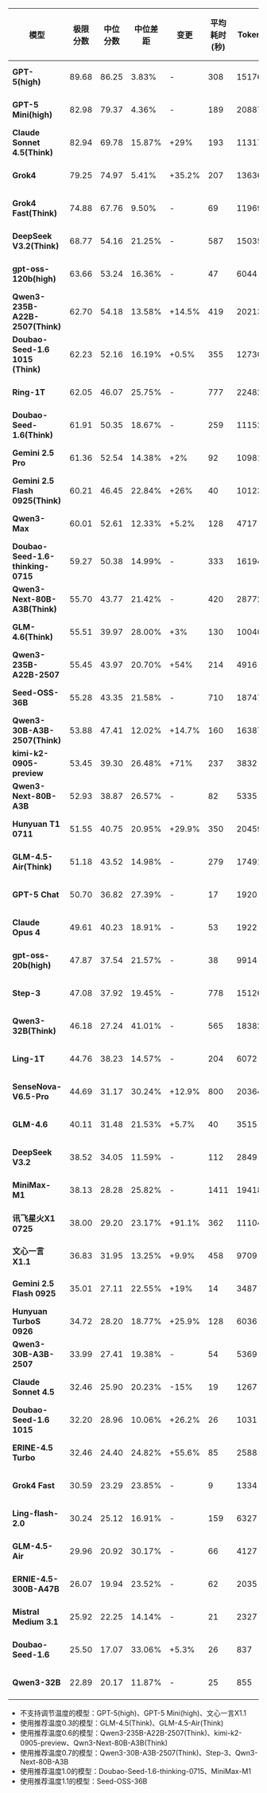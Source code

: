 | **模型**                            | **极限分数** | **中位分数** | **中位差距** | **变更** | **平均耗时(秒)** | **Token** | **测试成本(元)** | **价格(元/百万)** | **发布时间** |
|-----------------------------------|----------|----------|----------|--------|-------------|-----------|-------------|--------------|----------|
| **GPT-5(high)**                   | 89.68    | 86.25    | 3.83%    | -      | 308         | 15176     | ¥42.11      | ¥72.00       | 25-08-07 |
| **GPT-5 Mini(high)**              | 82.98    | 79.37    | 4.36%    | -      | 189         | 20887     | ¥8.42       | ¥14.40       | 25-08-07 |
| **Claude Sonnet 4.5(Think)**      | 82.94    | 69.78    | 15.87%   | +29%   | 193         | 11317     | ¥34.22      | ¥108.00      | 25-09-29 |
| **Grok4**                         | 79.25    | 74.97    | 5.41%    | +35.2% | 207         | 13636     | ¥41.24      | ¥108.00      | 25-07-10 |
| **Grok4 Fast(Think)**             | 74.88    | 67.76    | 9.50%    | -      | 69          | 11969     | ¥1.21       | ¥3.60        | 25-09-19 |
| **DeepSeek V3.2(Think)**          | 68.77    | 54.16    | 21.25%   | -      | 587         | 15035     | ¥1.26       | ¥3.00        | 25-09-29 |
| **gpt-oss-120b(high)**            | 63.66    | 53.24    | 16.36%   | -      | 47          | 6044      | ¥0.61       | ¥3.60        | 25-08-05 |
| **Qwen3-235B-A22B-2507(Think)**   | 62.70    | 54.18    | 13.58%   | +14.5% | 419         | 20213     | ¥11.32      | ¥20.00       | 25-07-25 |
| **Doubao-Seed-1.6 1015 (Think)** | 62.23 | 52.16 | 16.19% | +0.5%  | 355 | 12730 | ¥2.85 | ¥8.00 | 25-10-16 |
| **Ring-1T**                       | 62.05    | 46.07    | 25.75%   | -      | 777         | 22482     | ¥10.07      | ¥16.00       | 25-10-14 |
| **Doubao-Seed-1.6(Think)**        | 61.91    | 50.35    | 18.67%   | -      | 259         | 11152     | ¥2.50       | ¥8.00        | 25-06-11 |
| **Gemini 2.5 Pro**                | 61.36    | 52.54    | 14.38%   | +2%    | 92          | 10981     | ¥22.14      | ¥72.00       | 25-06-05 |
| **Gemini 2.5 Flash 0925(Think)**  | 60.21    | 46.45    | 22.84%   | +26%   | 40          | 10123     | ¥5.10       | ¥18.00       | 25-09-25 |
| **Qwen3-Max**                     | 60.01    | 52.61    | 12.33%   | +5.2%  | 128         | 4717      | ¥3.17       | ¥24.00       | 25-09-24 |
| **Doubao-Seed-1.6-thinking-0715** | 59.27    | 50.38    | 14.99%   | -      | 333         | 16194     | ¥3.63       | ¥8.00        | 25-07-14 |
| **Qwen3-Next-80B-A3B(Think)**     | 55.70    | 43.77    | 21.42%   | -      | 420         | 28772     | ¥8.06       | ¥10.00       | 25-09-12 |
| **GLM-4.6(Think)**                | 55.51    | 39.97    | 28.00%   | +3%    | 130         | 10040     | ¥2.25       | ¥8.00        | 25-09-30 |
| **Qwen3-235B-A22B-2507**          | 55.45    | 43.97    | 20.70%   | +54%   | 214         | 4916      | ¥1.10       | ¥8.00        | 25-07-21 |
| **Seed-OSS-36B**                  | 55.28    | 43.35    | 21.58%   | -      | 710         | 18747     | ¥2.10       | ¥4.00        | 25-08-21 |
| **Qwen3-30B-A3B-2507(Think)**     | 53.88    | 47.41    | 12.02%   | +14.7% | 160         | 16387     | ¥3.44       | ¥7.50        | 25-07-29 |
| **kimi-k2-0905-preview**          | 53.45    | 39.30    | 26.48%   | +71%   | 237         | 3832      | ¥1.72       | ¥16.00       | 25-09-05 |
| **Qwen3-Next-80B-A3B**            | 52.93    | 38.87    | 26.57%   | -      | 82          | 5335      | ¥0.60       | ¥4.00        | 25-09-12 |
| **Hunyuan T1 0711**               | 51.55    | 40.75    | 20.95%   | +29.9% | 350         | 20459     | ¥2.29       | ¥4.00        | 25-07-11 |
| **GLM-4.5-Air(Think)**            | 51.18    | 43.52    | 14.98%   | -      | 279         | 17491     | ¥0.98       | ¥2.00        | 25-07-28 |
| **GPT-5 Chat**                    | 50.70    | 36.82    | 27.39%   | -      | 17          | 1920      | ¥3.87       | ¥72.00       | 25-08-07 |
| **Claude Opus 4**                 | 49.61    | 40.23    | 18.91%   | -      | 53          | 1922      | ¥29.06      | ¥540.00      | 25-05-23 |
| **gpt-oss-20b(high)**             | 47.87    | 37.54    | 21.57%   | -      | 38          | 9914      | ¥0.40       | ¥1.44        | 25-08-05 |
| **Step-3**                        | 47.08    | 37.92    | 19.45%   | -      | 778         | 15126     | ¥3.39       | ¥8.00        | 25-07-31 |
| **Qwen3-32B(Think)**              | 46.18    | 27.24    | 41.01%   | -      | 565         | 18382     | ¥10.29      | ¥20.00       | 25-04-29 |
| **Ling-1T**                       | 44.76    | 38.23    | 14.57%   | -      | 204         | 6072      | ¥2.72       | ¥16.00       | 25-10-09 |
| **SenseNova-V6.5-Pro**            | 44.69    | 31.17    | 30.24%   | +12.9% | 800         | 20364     | ¥5.13       | ¥9.00        | 25-07-26 |
| **GLM-4.6**                       | 40.11    | 31.48    | 21.53%   | +5.7%  | 40          | 3515      | ¥0.79       | ¥8.00        | 25-09-30 |
| **DeepSeek V3.2**                 | 38.52    | 34.05    | 11.59%   | -      | 112         | 2849      | ¥0.24       | ¥3.00        | 25-09-29 |
| **MiniMax-M1**                    | 38.13    | 28.28    | 25.82%   | -      | 1411        | 19418     | ¥4.35       | ¥8.00        | 25-06-17 |
| **讯飞星火X1 0725**                   | 38.00    | 29.20    | 23.17%   | +91.1% | 362         | 11104     | ¥3.73       | ¥12.00       | 25-07-25 |
| **文心一言X1.1**                      | 36.83    | 31.95    | 13.25%   | +9.9%  | 458         | 9709      | ¥1.09       | ¥4.00        | 25-09-08 |
| **Gemini 2.5 Flash 0925**         | 35.01    | 27.11    | 22.55%   | +19%   | 14          | 3487      | ¥1.76       | ¥18.00       | 25-09-25 |
| **Hunyuan TurboS 0926**           | 34.72    | 28.20    | 18.77%   | +25.9% | 128         | 6036      | ¥0.34       | ¥2.00        | 25-09-29 |
| **Qwen3-30B-A3B-2507**            | 33.99    | 27.41    | 19.38%   | -      | 54          | 5369      | ¥0.45       | ¥3.00        | 25-07-29 |
| **Claude Sonnet 4.5**             | 32.46    | 25.90    | 20.23%   | -15%   | 19          | 1267      | ¥3.83       | ¥108.00      | 25-09-29 |
| **Doubao-Seed-1.6 1015**         | 32.20 | 28.96 | 10.06% | +26.2% | 26  | 1031  | ¥0.23 | ¥8.00 | 25-10-16 |
| **ERINE-4.5 Turbo**               | 32.46    | 24.40    | 24.82%   | +55.6% | 85          | 2588      | ¥0.23       | ¥3.20        | 25-04-24 |
| **Grok4 Fast**                    | 30.59    | 23.29    | 23.85%   | -      | 9           | 1334      | ¥0.13       | ¥3.60        | 25-09-19 |
| **Ling-flash-2.0**                | 30.24    | 25.12    | 16.91%   | -      | 159         | 6327      | ¥0.71       | ¥4.00        | 25-09-18 |
| **GLM-4.5-Air**                   | 29.96    | 20.92    | 30.17%   | -      | 66          | 4127      | ¥0.23       | ¥2.00        | 25-07-28 |
| **ERNIE-4.5-300B-A47B**           | 26.07    | 19.94    | 23.52%   | -      | 62          | 2035      | ¥0.18       | ¥3.20        | 25-06-29 |
| **Mistral Medium 3.1**            | 25.92    | 22.25    | 14.14%   | -      | 21          | 2327      | ¥0.94       | ¥14.40       | 25-08-13 |
| **Doubao-Seed-1.6**               | 25.50    | 17.07    | 33.06%   | +5.3%  | 26          | 837       | ¥0.19       | ¥8.00        | 25-06-11 |
| **Qwen3-32B**                     | 22.89    | 20.17    | 11.87%   | -      | 25          | 855       | ¥0.19       | ¥8.00        | 25-04-29 |


* 不支持调节温度的模型：GPT-5(high)、GPT-5 Mini(high)、文心一言X1.1
* 使用推荐温度0.3的模型：GLM-4.5(Think)、GLM-4.5-Air(Think)
* 使用推荐温度0.6的模型：Qwen3-235B-A22B-2507(Think)、kimi-k2-0905-preview、Qwn3-Next-80B-A3B(Think)
* 使用推荐温度0.7的模型：Qwen3-30B-A3B-2507(Think)、Step-3、Qwn3-Next-80B-A3B
* 使用推荐温度1.0的模型：Doubao-Seed-1.6-thinking-0715、MiniMax-M1
* 使用推荐温度1.1的模型：Seed-OSS-36B